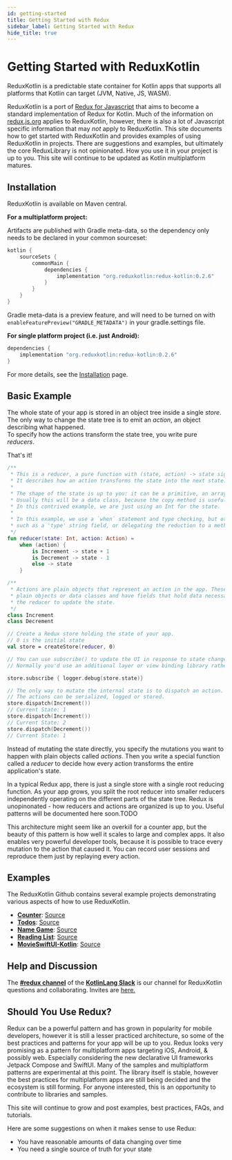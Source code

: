 ```yaml
---
id: getting-started
title: Getting Started with Redux
sidebar_label: Getting Started with Redux
hide_title: true
---
```


# Getting Started with ReduxKotlin

ReduxKotlin is a predictable state container for Kotlin apps that supports all platforms that Kotlin
can target (JVM, Native, JS, WASM).

ReduxKotlin is a port of [Redux for Javascript](https://redux.js.org) that aims to become a standard
implementation of Redux for Kotlin. Much of the information on [redux.js.org](https://redux.js.org)
applies to ReduxKotlin, however, there is also a lot of Javascript specific information that may
_not_ apply to ReduxKotlin. This site documents how to get started with ReduxKotlin and provides 
examples of using ReduxKotlin in projects. There are suggestions and examples, but ultimately the 
core ReduxLibrary is not opinionated. How you use it in your project is up to you. This site will 
continue to be updated as Kotlin multiplatform matures.


## Installation

ReduxKotlin is available on Maven central.  

__For a multiplatform project:__

Artifacts are published with Gradle meta-data, so the dependency only needs to be declared in your
common sourceset:

```groovy
kotlin {
    sourceSets {
        commonMain {
            dependencies {
                implementation "org.reduxkotlin:redux-kotlin:0.2.6"
            }
        }
    }
}
```

Gradle meta-data is a preview feature, and will need to be turned on with 
`enableFeaturePreview("GRADLE_METADATA")` in your gradle.settings file.

__For single platform project (i.e. just Android):__

```groovy
dependencies {
    implementation "org.reduxkotlin:redux-kotlin:0.2.6"
}
```

For more details, see the [Installation](Installation.md) page.

## Basic Example

The whole state of your app is stored in an object tree inside a single _store_.  
The only way to change the state tree is to emit an _action_, an object describing what happened.  
To specify how the actions transform the state tree, you write pure _reducers_.

That's it!

```kotlin
/**
 * This is a reducer, a pure function with (state, action) -> state signature.
 * It describes how an action transforms the state into the next state.
 *
 * The shape of the state is up to you: it can be a primitive, an array, an object, etc.
 * Usually this will be a data class, because the copy method is useful for creating the new state.
 * In this contrived example, we are just using an Int for the state.
 *
 * In this example, we use a `when` statement and type checking, but other methods are possible,
 * such as a 'type' string field, or delegating the reduction to a method on the action objects.
 */
fun reducer(state: Int, action: Action) =
    when (action) {
        is Increment -> state + 1
        is Decrement -> state - 1
        else -> state
    }

/**
 * Actions are plain objects that represent an action in the app. These can be 
 * plain objects or data classes and have fields that hold data necessary for
 * the reducer to update the state.
 */
class Increment
class Decrement

// Create a Redux store holding the state of your app.
// 0 is the initial state
val store = createStore(reducer, 0)

// You can use subscribe() to update the UI in response to state changes.
// Normally you'd use an additional layer or view binding library rather than subscribe() directly.

store.subscribe { logger.debug(store.state)}

// The only way to mutate the internal state is to dispatch an action.
// The actions can be serialized, logged or stored.
store.dispatch(Increment())
// Current State: 1
store.dispatch(Increment())
// Current State: 2
store.dispatch(Decrement())
// Current State: 1
```

Instead of mutating the state directly, you specify the mutations you want to happen with plain
objects called _actions_. Then you write a special function called a _reducer_ to decide how every
action transforms the entire application's state.

In a typical Redux app, there is just a single store with a single root reducing function. As your
app grows, you split the root reducer into smaller reducers independently operating on the different
parts of the state tree. Redux is unopinonated - how reducers and actions are organized is up to
you. Useful patterns will be documented here soon.TODO

This architecture might seem like an overkill for a counter app, but the beauty of this pattern is
how well it scales to large and complex apps. It also enables very powerful developer tools, because
it is possible to trace every mutation to the action that caused it. You can record user sessions
and reproduce them just by replaying every action.

## Examples

The ReduxKotlin Github contains several example projects demonstrating various aspects of how to use ReduxKotlin.

- [**Counter**](/introduction/examples#counter): [Source](https://github.com/reduxkotlin/redux-kotlin/tree/master/examples/counter)
- [**Todos**](/introduction/examples#todos): [Source](https://github.com/reduxkotlin/redux-kotlin/tree/master/examples/todos)
- [**Name Game**](/introduction/examples#namegame): [Source](https://github.com/reduxkotlin/NameGameSampleApp)
- [**Reading List**](/introduction/examples#readinglist): [Source](https://github.com/reduxkotlin/ReadingListSampleApp)
- [**MovieSwiftUI-Kotlin**](/introduction/examples#movieswiftui-kotlin): [Source](https://github.com/reduxkotlin/MovieSwiftUI-kotlin)

## Help and Discussion

The **[#redux channel](https://kotlinlang.slack.com/messages/C8A8G5F9Q)** of the 
**[KotlinLang Slack](http://kotlinlang.slack.com)** is our channel for ReduxKotlin questions 
and collaborating. Invites are [here.](https://slack.kotlinlang.org) 

## Should You Use Redux?

Redux can be a powerful pattern and has grown in popularity for mobile developers, however it is
still a lesser practiced architecture, so some of the best practices and patterns for your app will
be up to you. Redux looks very promising as a pattern for multiplatform apps targeting iOS, Android,
& possibly web. Especially considering the new declarative UI frameworks Jetpack Compose and
SwiftUI. Many of the samples and multiplatform patterns are experimental at this point. The library
itself is stable, however the best practices for multiplatform apps are still being decided and the
ecosystem is still forming. For anyone interested, this is an opportunity to contribute to libraries
and samples.

This site will continue to grow and post examples, best practices, FAQs, and tutorials.  


Here are some suggestions on when it makes sense to use Redux:

- You have reasonable amounts of data changing over time
- You need a single source of truth for your state
